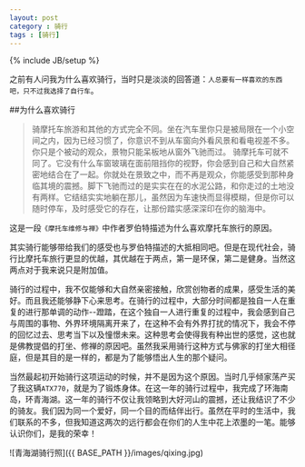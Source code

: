 ```yaml
---
layout: post
category : 骑行
tags : [骑行]
---
```

{% include JB/setup %}

之前有人问我为什么喜欢骑行，当时只是淡淡的回答道：`人总要有一样喜欢的东西吧，只不过我选择了自行车`。

##为什么喜欢骑行

>骑摩托车旅游和其他的方式完全不同。坐在汽车里你只是被局限在一个小空间之内，因为已经习惯了，你意识不到从车窗向外看风景和看电视差不多。你只是个被动的观众，景物只能呆板地从窗外飞驰而过。
>骑摩托车可就不同了。它没有什么车窗玻璃在面前阻挡你的视野，你会感到自己和大自然紧密地结合在了一起。你就处在景致之中，而不再是观众，你能感受到那种身临其境的震撼。脚下飞驰而过的是实实在在的水泥公路，和你走过的土地没有两样。它结结实实地躺在那儿，虽然因为车速快而显得模糊，但是你可以随时停车，及时感受它的存在，让那份踏实感深深印在你的脑海中。

这是一段`《摩托车维修与禅》`中作者罗伯特描述为什么喜欢摩托车旅行的原因。

其实骑行能够带给我们的感受也与罗伯特描述的大抵相同吧。但是在现代社会，骑行比摩托车旅行更显的优越，其优越在于两点，第一是环保，第二是健身。当然这两点对于我来说只是附加值。

骑行的过程中，我不仅能够和大自然亲密接触，欣赏创物者的成果，感受生活的美好。而且我还能够静下心来思考。在骑行的过程中，大部分时间都是独自一人在重复的进行那单调的动作--蹬踏，在这个独自一人进行重复的过程中，我会感到自己与周围的事物、外界环境隔离开来了，在这种不会有外界打扰的情况下，我会不停的回忆过去、思考当下以及憧憬未来。这种思考会使得我有种出世的感觉，这也就是佛教提倡的打坐、修禅的原因吧。虽然我采用骑行这种方式与佛家的打坐大相径庭，但是其目的是一样的，都是为了能够悟出人生的那个疑问。

当然最起初开始骑行这项运动的时候，并不是因为这个原因。当时几乎倾家荡产买了我这辆`ATX770`，就是为了锻炼身体。在这一年的骑行过程中，我完成了环海南岛，环青海湖。这一年的骑行不仅让我领略到大好河山的震撼，还让我结识了不少的骑友。我们因为同一个爱好，同一个目的而结伴出行。虽然在平时的生活中，我们联系的不多，但我知道这两次的远行都会在你们的人生中花上浓墨的一笔。能够认识你们，是我的荣幸！


![青海湖骑行照]({{ BASE_PATH }}/images/qixing.jpg)
